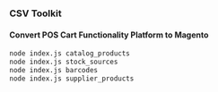 ### CSV Toolkit
#### Convert POS Cart Functionality Platform to Magento 

```bash
node index.js catalog_products
node index.js stock_sources
node index.js barcodes
node index.js supplier_products
```